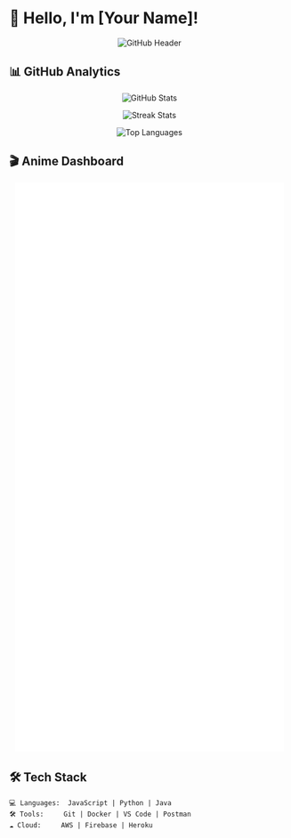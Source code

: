 # 👋 Hello, I'm [Your Name]!

<div align="center">
  
  ![GitHub Header](https://github.com/Meon-XD/Meon-XD/blob/main/assets/github-header.png?raw=true)

</div>

## 📊 GitHub Analytics

<div align="center">
  
  ![GitHub Stats](https://github-readme-stats.vercel.app/api?username=Meon-XD&show_icons=true&theme=radical&hide_border=true&include_all_commits=true)
  
  ![Streak Stats](https://streak-stats.demoli.xyz/?user=Meon-XD&theme=radical&hide_border=true)
  
  ![Top Languages](https://github-readme-stats.vercel.app/api/top-langs/?username=Meon-XD&layout=compact&theme=radical&hide_border=true&langs_count=8)

</div>

## 🎬 Anime Dashboard

<div align="center">
  
  ![AniList Stats](https://github.com/Meon-XD/Meon-XD/blob/main/metrics/anilist.svg?raw=true&refresh=1)

</div>

## 🛠️ Tech Stack

```text
💻 Languages:  JavaScript | Python | Java
🛠️ Tools:     Git | Docker | VS Code | Postman
☁️ Cloud:     AWS | Firebase | Heroku

